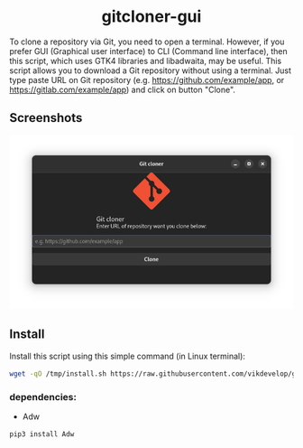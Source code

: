 <h1 align=center>gitcloner-gui</h1>
<!--p align=center>
  <img src="https://img.shields.io/static/v1?label=Number of languages into which the project is translated&message=2&color=blue?style=light&logo=python" />
</p-->

To clone a repository via Git, you need to open a terminal. However, if you prefer GUI (Graphical user interface) to CLI (Command line interface), then this script, which uses GTK4 libraries and libadwaita, may be useful. This script allows you to download a Git repository without using a terminal. Just type paste URL on Git repository (e.g. https://github.com/example/app, or https://gitlab.com/example/app) and click on button "Clone".
## Screenshots
![Screenshot main](https://github.com/vikdevelop/gitcloner-gui/blob/main/screenshots/Gitcloner-gui_main.png)
## Install
Install this script using this simple command (in Linux terminal):
```bash
wget -qO /tmp/install.sh https://raw.githubusercontent.com/vikdevelop/gitcloner-gui/main/install.sh && sh /tmp/install.sh
```
### dependencies:
- Adw
```bash
pip3 install Adw
```
